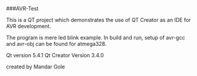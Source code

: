 ###AVR-Test

This is a QT project which demonstrates the use of QT Creator as an IDE for AVR development.

The program is mere led blink example. 
In build and run, setup of avr-gcc and avr-obj can be found for atmega328.

Qt version 5.4.1
Qt Creator Version 3.4.0


created by Mandar Gole